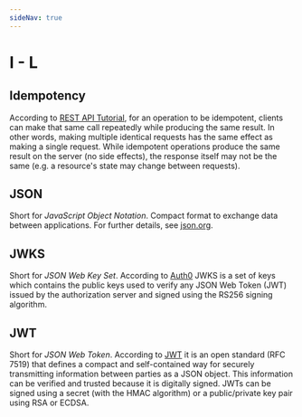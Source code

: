 ```yaml
---
sideNav: true
---
```


# I - L

## Idempotency

According to [REST API Tutorial](https://www.restapitutorial.com/lessons/idempotency.html), for an operation to be idempotent, clients can make that same call repeatedly while producing the same result.
In other words, making multiple identical requests has the same effect as making a single request.
While idempotent operations produce the same result on the server (no side effects), the response itself may not be the same (e.g. a resource's state may change between requests).

## JSON

Short for _JavaScript Object Notation_.
Compact format to exchange data between applications.
For further details, see [json.org](https://www.json.org/json-en.html).

## JWKS

Short for _JSON Web Key Set_.
According to [Auth0](https://auth0.com/docs/tokens/concepts/jwks) JWKS is a set of keys which contains the public keys used to verify any JSON Web Token (JWT) issued by the authorization server and signed using the RS256 signing algorithm.

## JWT

Short for _JSON Web Token_.
According to [JWT](https://jwt.io/introduction/) it is an open standard (RFC 7519) that defines a compact and self-contained way for securely transmitting information between parties as a JSON object.
This information can be verified and trusted because it is digitally signed.
JWTs can be signed using a secret (with the HMAC algorithm) or a public/private key pair using RSA or ECDSA.
